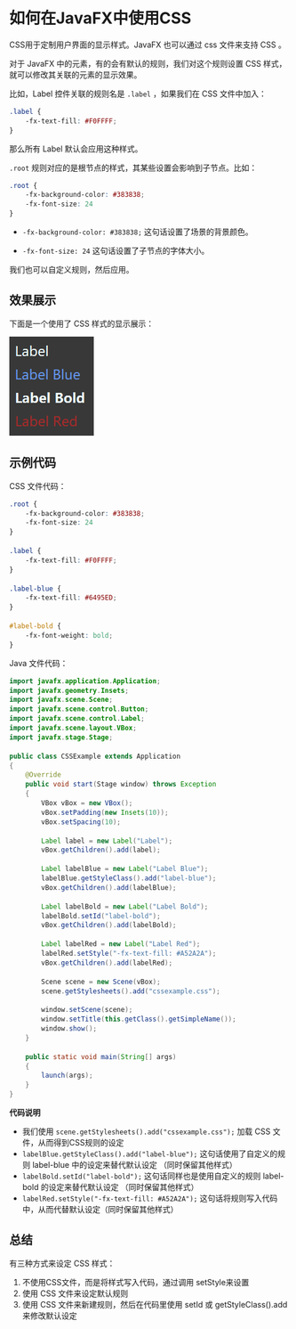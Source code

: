 # 如何在JavaFX中使用CSS

CSS用于定制用户界面的显示样式。JavaFX 也可以通过 css 文件来支持 CSS 。

对于 JavaFX 中的元素，有的会有默认的规则，我们对这个规则设置 CSS 样式，就可以修改其关联的元素的显示效果。

比如，Label 控件关联的规则名是 `.label` ，如果我们在 CSS 文件中加入：

```css
.label {
    -fx-text-fill: #F0FFFF;
}
```

那么所有 Label 默认会应用这种样式。

`.root` 规则对应的是根节点的样式，其某些设置会影响到子节点。比如：

```css
.root {
    -fx-background-color: #383838;
    -fx-font-size: 24
}
```

- `-fx-background-color: #383838;` 这句话设置了场景的背景颜色。

- `-fx-font-size: 24` 这句话设置了子节点的字体大小。

我们也可以自定义规则，然后应用。

## 效果展示

下面是一个使用了 CSS 样式的显示展示：

![](./pic/CSSExample.png)

## 示例代码

CSS 文件代码：

```css
.root {
    -fx-background-color: #383838;
    -fx-font-size: 24
}

.label {
    -fx-text-fill: #F0FFFF;
}

.label-blue {
    -fx-text-fill: #6495ED;
}

#label-bold {
    -fx-font-weight: bold;
}
```

Java 文件代码：

```java
import javafx.application.Application;
import javafx.geometry.Insets;
import javafx.scene.Scene;
import javafx.scene.control.Button;
import javafx.scene.control.Label;
import javafx.scene.layout.VBox;
import javafx.stage.Stage;

public class CSSExample extends Application
{
    @Override
    public void start(Stage window) throws Exception
    {
        VBox vBox = new VBox();
        vBox.setPadding(new Insets(10));
        vBox.setSpacing(10);

        Label label = new Label("Label");
        vBox.getChildren().add(label);

        Label labelBlue = new Label("Label Blue");
        labelBlue.getStyleClass().add("label-blue");
        vBox.getChildren().add(labelBlue);

        Label labelBold = new Label("Label Bold");
        labelBold.setId("label-bold");
        vBox.getChildren().add(labelBold);

        Label labelRed = new Label("Label Red");
        labelRed.setStyle("-fx-text-fill: #A52A2A");
        vBox.getChildren().add(labelRed);

        Scene scene = new Scene(vBox);
        scene.getStylesheets().add("cssexample.css");

        window.setScene(scene);
        window.setTitle(this.getClass().getSimpleName());
        window.show();
    }

    public static void main(String[] args)
    {
        launch(args);
    }
}
```

**代码说明**

- 我们使用 `scene.getStylesheets().add("cssexample.css");` 加载 CSS 文件，从而得到CSS规则的设定
- `labelBlue.getStyleClass().add("label-blue");` 这句话使用了自定义的规则 label-blue 中的设定来替代默认设定 （同时保留其他样式）
- `labelBold.setId("label-bold");` 这句话同样也是使用自定义的规则 label-bold 的设定来替代默认设定 （同时保留其他样式）
- `labelRed.setStyle("-fx-text-fill: #A52A2A");` 这句话将规则写入代码中，从而代替默认设定（同时保留其他样式）

## 总结

有三种方式来设定 CSS 样式：

1. 不使用CSS文件，而是将样式写入代码，通过调用 setStyle来设置
2. 使用 CSS 文件来设定默认规则
3. 使用 CSS 文件来新建规则，然后在代码里使用 setId 或 getStyleClass().add 来修改默认设定